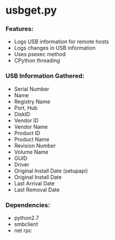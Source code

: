 # usbget.py

### Features:
* Logs USB information for remote hosts
* Logs changes in USB information
* Uses psexec method
* CPython threading

### USB Information Gathered:
* Serial Number
* Name
* Registry Name
* Port, Hub
* DiskID
* Vendor ID
* Vendor Name
* Product ID
* Product Name
* Revision Number
* Volume Name
* GUID
* Driver
* Original Install Date (setupapi)
* Original Install Date
* Last Arrival Date
* Last Removal Date

### Dependencies:
* python2.7
* smbclient
* net rpc

